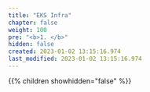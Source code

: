 ```yaml
---
title: "EKS Infra"
chapter: false
weight: 100
pre: "<b>1. </b>"
hidden: false
created: 2023-01-02 13:15:16.974
last_modified: 2023-01-02 13:15:16.974
---
```


{{% children showhidden="false" %}}

